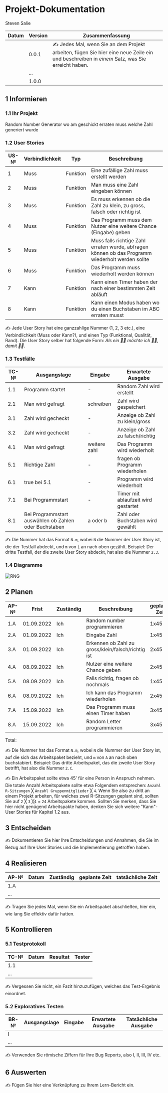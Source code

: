 # Projekt-Dokumentation

Steven Salie

| Datum | Version | Zusammenfassung                                              |
| ----- | ------- | ------------------------------------------------------------ |
|       | 0.0.1   | ✍️ Jedes Mal, wenn Sie an dem Projekt arbeiten, fügen Sie hier eine neue Zeile ein und beschreiben in *einem* Satz, was Sie erreicht haben. |
|       | ...     |                                                              |
|       | 1.0.0   |                                                              |

## 1 Informieren

### 1.1 Ihr Projekt

Random Number Generator wo am geschickt erraten muss welche Zahl generiert wurde

### 1.2 User Stories

| US-№ | Verbindlichkeit | Typ  | Beschreibung                       |
| ---- | --------------- | ---- | ---------------------------------- |
| 1    |      Muss       | Funktion |Eine zufällige Zahl muss erstellt werden |
| 2    |      Muss       | Funktion |Man muss eine Zahl eingeben können       |
| 3    |      Muss       | Funktion |Es muss erkennen ob die Zahl zu klein, zu gross, falsch oder richtig ist|
| 4    |      Muss       | Funktion |Das Programm muss dem Nutzer eine weitere Chance (Eingabe) geben |
| 5    |      Muss       | Funktion |Muss falls richtige Zahl erraten wurde, abfragen können ob das Programm wiederholt werden sollte |
| 6    |      Muss       | Funktion |Das Programm muss wiederholt werden können |
| 7    |      Kann       | Funktion |Kann einen Timer haben der nach einer bestimmten Zeit abläuft|
| 8    |      Kann       | Funktion |Kann einen Modus haben wo du einen Buchstaben im ABC erraten musst|

✍️ Jede User Story hat eine ganzzahlige Nummer (1, 2, 3 etc.), eine Verbindlichkeit (Muss oder Kann?), und einen Typ (Funktional, Qualität, Rand). Die User Story selber hat folgende Form: *Als ein 🤷‍♂️ möchte ich 🤷‍♂️, damit 🤷‍♂️*.

### 1.3 Testfälle

| TC-№ | Ausgangslage | Eingabe | Erwartete Ausgabe |
| ---- | ------------ | ------- | ----------------- |
| 1.1  | Programm startet | - | Random Zahl wird erstellt |
| 2.1  | Man wird gefragt | schreiben | Zahl wird gespeichert |
| 3.1  | Zahl wird gecheckt | - | Anzeige ob Zahl zu klein/gross |
| 3.2  | Zahl wird gecheckt | - | Anzeige ob Zahl zu falsch/richtig |
| 4.1  | Man wird gefragt | weitere zahl | Das Programm wird wiederholt |
| 5.1  | Richtige Zahl | - | fragen ob Programm wiederholen |
| 6.1  | true bei 5.1 | - | Programm wird wiederholt |
| 7.1  | Bei Programmstart | - | Timer mit ablaufzeit wird gestartet |
| 8.1  | Bei Programmstart auswählen ob Zahlen oder Buchstaben | a oder b | Zahl oder Buchstaben wird gewählt |

✍️ Die Nummer hat das Format `N.m`, wobei `N` die Nummer der User Story ist, die der Testfall abdeckt, und `m` von `1` an nach oben gezählt. Beispiel: Der dritte Testfall, der die zweite User Story abdeckt, hat also die Nummer `2.3`.

### 1.4 Diagramme

![RNG](https://user-images.githubusercontent.com/89085881/186608807-bb4d034e-27c4-4148-9091-e8ac0f4975e9.png)


## 2 Planen

| AP-№ | Frist | Zuständig | Beschreibung | geplante Zeit |
| ---- | ----- | --------- | ------------ | ------------- |
| 1.A  |  01.09.2022 | Ich | Random number programmieren | 1x45 |
| 2.A  |  01.09.2022 | Ich | Eingabe Zahl | 1x45 |
| 3.A  |  01.09.2022 | Ich | Erkennen ob Zahl zu gross/klein/falsch/richtig ist | 2x45 |
| 4.A  |  08.09.2022 | Ich | Nutzer eine weitere Chance geben | 2x45 |
| 5.A  |  08.09.2022 | Ich | Falls richtig, fragen ob nochmals | 1x45 |
| 6.A  |  08.09.2022 | Ich | Ich kann das Programm wiederholen | 2x45 |
| 7.A  |  15.09.2022 | Ich | Das Programm muss einen Timer haben | 3x45 |
| 8.A  |  15.09.2022 | Ich | Random Letter programmieren | 3x45 |



Total: 

✍️ Die Nummer hat das Format `N.m`, wobei `N` die Nummer der User Story ist, auf die sich das Arbeitspaket bezieht, und `m` von `A` an nach oben buchstabiert. Beispiel: Das dritte Arbeitspaket, das die zweite User Story betrifft, hat also die Nummer `2.C`.

✍️ Ein Arbeitspaket sollte etwa 45' für eine Person in Anspruch nehmen. Die totale Anzahl Arbeitspakete sollte etwa Folgendem entsprechen: `Anzahl R-Sitzungen` ╳ `Anzahl Gruppenmitglieder` ╳ `4`. Wenn Sie also zu dritt an einem Projekt arbeiten, für welches zwei R-Sitzungen geplant sind, sollten Sie auf `2` ╳ `3` ╳`4` = `24` Arbeitspakete kommen. Sollten Sie merken, dass Sie hier nicht genügend Arbeitspakte haben, denken Sie sich weitere "Kann"-User Stories für Kapitel 1.2 aus.

## 3 Entscheiden

✍️ Dokumentieren Sie hier Ihre Entscheidungen und Annahmen, die Sie im Bezug auf Ihre User Stories und die Implementierung getroffen haben.

## 4 Realisieren

| AP-№ | Datum | Zuständig | geplante Zeit | tatsächliche Zeit |
| ---- | ----- | --------- | ------------- | ----------------- |
| 1.A  |       |           |               |                   |
| ...  |       |           |               |                   |

✍️ Tragen Sie jedes Mal, wenn Sie ein Arbeitspaket abschließen, hier ein, wie lang Sie effektiv dafür hatten.

## 5 Kontrollieren

### 5.1 Testprotokoll

| TC-№ | Datum | Resultat | Tester |
| ---- | ----- | -------- | ------ |
| 1.1  |       |          |        |
| ...  |       |          |        |

✍️ Vergessen Sie nicht, ein Fazit hinzuzufügen, welches das Test-Ergebnis einordnet.

### 5.2 Exploratives Testen

| BR-№ | Ausgangslage | Eingabe | Erwartete Ausgabe | Tatsächliche Ausgabe |
| ---- | ------------ | ------- | ----------------- | -------------------- |
| I    |              |         |                   |                      |
| ...  |              |         |                   |                      |

✍️ Verwenden Sie römische Ziffern für Ihre Bug Reports, also I, II, III, IV etc.

## 6 Auswerten

✍️ Fügen Sie hier eine Verknüpfung zu Ihrem Lern-Bericht ein.
